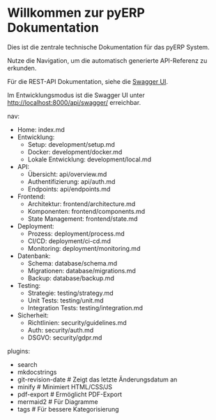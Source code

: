 # Willkommen zur pyERP Dokumentation

Dies ist die zentrale technische Dokumentation für das pyERP System.

Nutze die Navigation, um die automatisch generierte API-Referenz zu erkunden.

Für die REST-API Dokumentation, siehe die [Swagger UI](/api/swagger/).  <!-- Korrekter Link --> 

Im Entwicklungsmodus ist die Swagger UI unter [http://localhost:8000/api/swagger/](http://localhost:8000/api/swagger/) erreichbar. 

nav:
  - Home: index.md
  - Entwicklung:
      - Setup: development/setup.md
      - Docker: development/docker.md
      - Lokale Entwicklung: development/local.md
  - API:
      - Übersicht: api/overview.md
      - Authentifizierung: api/auth.md
      - Endpoints: api/endpoints.md
  - Frontend:
      - Architektur: frontend/architecture.md
      - Komponenten: frontend/components.md
      - State Management: frontend/state.md
  - Deployment:
      - Prozess: deployment/process.md
      - CI/CD: deployment/ci-cd.md
      - Monitoring: deployment/monitoring.md
  - Datenbank:
      - Schema: database/schema.md
      - Migrationen: database/migrations.md
      - Backup: database/backup.md
  - Testing:
      - Strategie: testing/strategy.md
      - Unit Tests: testing/unit.md
      - Integration Tests: testing/integration.md
  - Sicherheit:
      - Richtlinien: security/guidelines.md
      - Auth: security/auth.md
      - DSGVO: security/gdpr.md 

plugins:
  - search
  - mkdocstrings
  - git-revision-date  # Zeigt das letzte Änderungsdatum an
  - minify  # Minimiert HTML/CSS/JS
  - pdf-export  # Ermöglicht PDF-Export
  - mermaid2  # Für Diagramme
  - tags  # Für bessere Kategorisierung 